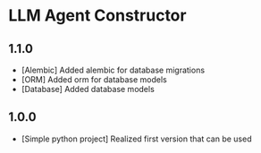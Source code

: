 # LLM Agent Constructor

## 1.1.0
- [Alembic] Added alembic for database migrations
- [ORM] Added orm for database models
- [Database] Added database models

## 1.0.0
- [Simple python project] Realized first version that can be used
